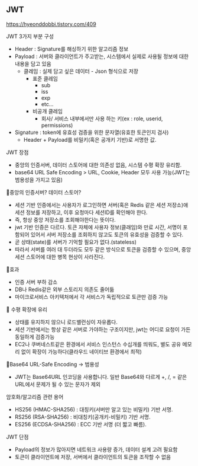 ## JWT ##

https://hyeonddobbi.tistory.com/409

JWT 3가지 부분 구성
- Header : Signature를 해싱하기 위한 알고리즘 정보
- Payload : 서버와 클라이언트가 주고받는, 시스템에서 실제로 사용될 정보에 대한 내용을 담고 있음
  - 클레임 : 실제 담고 싶은 데이터 - Json 형식으로 저장
    - 표준 클레임
      - sub
      - iss
      - exp
      - etc...
    - 비공개 클레임
      - 회사/ 서비스 내부에서만 사용 하는 키(ex :  role, userid, permissions)
- Signature : token에 유효성 검증을 위한 문자열(유효한 토큰인지 검사)
  - Header + Payload를 비밀키(혹은 공개키 기반)로 서명한 값.

JWT 장점
- 중앙의 인증서버, 데이터 스토어에 대한 의존성 없음, 시스템 수평 확장 유리함.
- base64 URL Safe Encoding  > URL, Cookie, Header 모두 사용 가능(JWT는 범용성을 가지고 있음)

🚩중앙의 인증서버? 데이터 스토어?
- 세션 기반 인증에서는 사용자가 로그인하면 서버(혹은 Redis 같은 세션 저장소)애 세션 정보를 저장하고, 이후 요청마다 세션ID를 확인해야 한다.
- 즉, 항상 중앙 저장소를 조회해야한다는 뜻이다.
- jwt 기반 인증은 다르다. 토큰 자체에 사용자 정보(클래임)와 만료 시간, 서명이 포함되어 있어서 서버 저장소를 조회하지 않고도 토큰의 유효성을 검증할 수 있다.
- 곧 상태(state)를 서버가 기억할 필요가 없다.(stateless)
- 따라서 서버를 여러 대 두더라도 모두 같은 방식으로 토큰을 검증할 수 있으며, 중앙 세션 스토어에 대한 병목 현상이 사라진다.

🚩효과
- 인증 서버 부하 감소
- DB나 Redis같은 외부 스토리지 의존도 줄어듦
- 마이크로서비스 아키텍처에서 각 서비스가 독립적으로 토큰만 검증 가능

🚩 수평 확장에 유리
- 상태를 유지하지 않으니 로드밸런싱이 자유롭다.
- 세션 기반에서는 항상 같은 서버로 가야하는 구조이지만, jwt는 어디로 요청이 가든 동일하게 검증가능
- EC2나 쿠버네스트같은 환경에서 서비스 인스턴스 수십개를 띄워도, 별도 공유 메모리 없이 확장이 가능하다(클라우드 네이티브 환경에서 최적)

🚩Base64 URL-Safe Encoding → 범용성
- JWT는 Base64URL 인코딩을 사용합니다. 일반 Base64와 다르게 +, /, = 같은 URL에서 문제가 될 수 있는 문자가 제외

암호화/알고리즘 관련 용어
- HS256 (HMAC-SHA256) : 대칭키(서버만 알고 있는 비밀키) 기반 서명.
- RS256 (RSA-SHA256) : 비대칭키(공개키-비밀키) 기반 서명.
- ES256 (ECDSA-SHA256) : ECC 기반 서명 (더 짧고 빠름).

JWT 단점
- Payload의 정보가 많아지면 네트워크 사용량 증가, 데이터 설계 고려 필요함
- 토큰이 클라이언트에 저장, 서버에서 클라이언트의 토큰을 조작할 수 없음